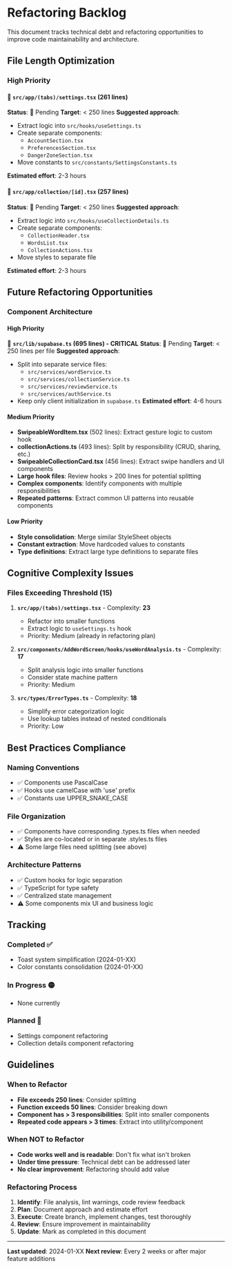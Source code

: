 # Refactoring Backlog

This document tracks technical debt and refactoring opportunities to improve code maintainability and architecture.

## File Length Optimization

### High Priority

#### 📄 `src/app/(tabs)/settings.tsx` (261 lines)

**Status**: 📝 Pending
**Target**: < 250 lines
**Suggested approach**:

- Extract logic into `src/hooks/useSettings.ts`
- Create separate components:
  - `AccountSection.tsx`
  - `PreferencesSection.tsx`
  - `DangerZoneSection.tsx`
- Move constants to `src/constants/SettingsConstants.ts`

**Estimated effort**: 2-3 hours

#### 📄 `src/app/collection/[id].tsx` (257 lines)

**Status**: 📝 Pending
**Target**: < 250 lines
**Suggested approach**:

- Extract logic into `src/hooks/useCollectionDetails.ts`
- Create separate components:
  - `CollectionHeader.tsx`
  - `WordsList.tsx`
  - `CollectionActions.tsx`
- Move styles to separate file

**Estimated effort**: 2-3 hours

## Future Refactoring Opportunities

### Component Architecture

#### High Priority

📄 **`src/lib/supabase.ts` (695 lines) - CRITICAL**
**Status**: 📝 Pending
**Target**: < 250 lines per file
**Suggested approach**:

- Split into separate service files:
  - `src/services/wordService.ts`
  - `src/services/collectionService.ts`
  - `src/services/reviewService.ts`
  - `src/services/authService.ts`
- Keep only client initialization in `supabase.ts`
  **Estimated effort**: 4-6 hours

#### Medium Priority

- **SwipeableWordItem.tsx** (502 lines): Extract gesture logic to custom hook
- **collectionActions.ts** (493 lines): Split by responsibility (CRUD, sharing, etc.)
- **SwipeableCollectionCard.tsx** (456 lines): Extract swipe handlers and UI components
- **Large hook files**: Review hooks > 200 lines for potential splitting
- **Complex components**: Identify components with multiple responsibilities
- **Repeated patterns**: Extract common UI patterns into reusable components

#### Low Priority

- **Style consolidation**: Merge similar StyleSheet objects
- **Constant extraction**: Move hardcoded values to constants
- **Type definitions**: Extract large type definitions to separate files

## Cognitive Complexity Issues

### Files Exceeding Threshold (15)

1. **`src/app/(tabs)/settings.tsx`** - Complexity: **23**
   - Refactor into smaller functions
   - Extract logic to `useSettings.ts` hook
   - Priority: Medium (already in refactoring plan)

2. **`src/components/AddWordScreen/hooks/useWordAnalysis.ts`** - Complexity: **17**
   - Split analysis logic into smaller functions
   - Consider state machine pattern
   - Priority: Medium

3. **`src/types/ErrorTypes.ts`** - Complexity: **18**
   - Simplify error categorization logic
   - Use lookup tables instead of nested conditionals
   - Priority: Low

## Best Practices Compliance

### Naming Conventions

- ✅ Components use PascalCase
- ✅ Hooks use camelCase with 'use' prefix
- ✅ Constants use UPPER_SNAKE_CASE

### File Organization

- ✅ Components have corresponding .types.ts files when needed
- ✅ Styles are co-located or in separate .styles.ts files
- ⚠️ Some large files need splitting (see above)

### Architecture Patterns

- ✅ Custom hooks for logic separation
- ✅ TypeScript for type safety
- ✅ Centralized state management
- ⚠️ Some components mix UI and business logic

## Tracking

### Completed ✅

- Toast system simplification (2024-01-XX)
- Color constants consolidation (2024-01-XX)

### In Progress 🟡

- None currently

### Planned 📝

- Settings component refactoring
- Collection details component refactoring

## Guidelines

### When to Refactor

- **File exceeds 250 lines**: Consider splitting
- **Function exceeds 50 lines**: Consider breaking down
- **Component has > 3 responsibilities**: Split into smaller components
- **Repeated code appears > 3 times**: Extract into utility/component

### When NOT to Refactor

- **Code works well and is readable**: Don't fix what isn't broken
- **Under time pressure**: Technical debt can be addressed later
- **No clear improvement**: Refactoring should add value

### Refactoring Process

1. **Identify**: File analysis, lint warnings, code review feedback
2. **Plan**: Document approach and estimate effort
3. **Execute**: Create branch, implement changes, test thoroughly
4. **Review**: Ensure improvement in maintainability
5. **Update**: Mark as completed in this document

---

**Last updated**: 2024-01-XX
**Next review**: Every 2 weeks or after major feature additions
